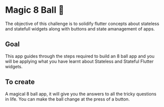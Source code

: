 
# Magic 8 Ball 🎱

The objective of this challenge is to solidify flutter concepts about stateless and statefull widgets along with buttons and state amanagement of apps. 

## Goal

This app guides through the steps required to build an 8 ball app and you will be applying what you have learnt about Stateless and Stateful Flutter widgets.


## To create

 A magical 8 ball app, it will give you the answers to all the tricky questions in life. You can make the ball change at the press of a button. 




